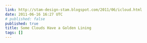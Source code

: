 ```yaml
---
link: http://stam-design-stam.blogspot.com/2011/06/icloud.html
date: 2011-06-16 16:27 UTC
# published: false
published: true
title: Some Clouds Have a Golden Lining
tags: []
---
```




